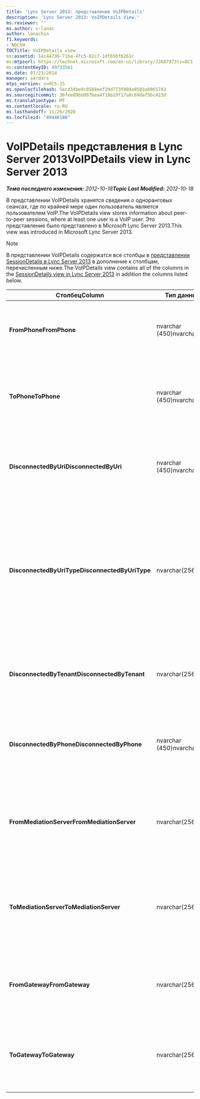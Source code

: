 ```yaml
---
title: 'Lync Server 2013: представление VoIPDetails'
description: 'Lync Server 2013: VoIPDetails View.'
ms.reviewer: ''
ms.author: v-lanac
author: lanachin
f1.keywords:
- NOCSH
TOCTitle: VoIPDetails view
ms:assetid: 14c44736-71ba-4fc5-82c7-1df65bf6261c
ms:mtpsurl: https://technet.microsoft.com/en-us/library/JJ687973(v=OCS.15)
ms:contentKeyID: 49733561
ms.date: 07/23/2014
manager: serdars
mtps_version: v=OCS.15
ms.openlocfilehash: 5ecd34be0c8568eef29d773f088e8503a8065743
ms.sourcegitcommit: 36fee89bb887bea4f18b19f17a8c69daf5bc423d
ms.translationtype: MT
ms.contentlocale: ru-RU
ms.lasthandoff: 11/26/2020
ms.locfileid: "49446186"
---
```

# <a name="voipdetails-view-in-lync-server-2013"></a><span data-ttu-id="20263-103">VoIPDetails представления в Lync Server 2013</span><span class="sxs-lookup"><span data-stu-id="20263-103">VoIPDetails view in Lync Server 2013</span></span>

<div data-xmlns="http://www.w3.org/1999/xhtml">

<div class="topic" data-xmlns="http://www.w3.org/1999/xhtml" data-msxsl="urn:schemas-microsoft-com:xslt" data-cs="https://msdn.microsoft.com/">

<div data-asp="https://msdn2.microsoft.com/asp">



</div>

<div id="mainSection">

<div id="mainBody"><span data-ttu-id="20263-104">

<span> </span></span><span class="sxs-lookup"><span data-stu-id="20263-104">

<span> </span></span></span>

<span data-ttu-id="20263-105">_**Тема последнего изменения:** 2012-10-18_</span><span class="sxs-lookup"><span data-stu-id="20263-105">_**Topic Last Modified:** 2012-10-18_</span></span>

<span data-ttu-id="20263-106">В представлении VoIPDetails хранятся сведения о одноранговых сеансах, где по крайней мере один пользователь является пользователем VoIP.</span><span class="sxs-lookup"><span data-stu-id="20263-106">The VoIPDetails view stores information about peer-to-peer sessions, where at least one user is a VoIP user.</span></span> <span data-ttu-id="20263-107">Это представление было представлено в Microsoft Lync Server 2013.</span><span class="sxs-lookup"><span data-stu-id="20263-107">This view was introduced in Microsoft Lync Server 2013.</span></span>

<div>


> [!NOTE]  
> <span data-ttu-id="20263-108">В представлении VoIPDetails содержатся все столбцы в <A href="lync-server-2013-sessiondetails-view.md">представлении SessionDetails в Lync Server 2013</A> в дополнение к столбцам, перечисленным ниже.</span><span class="sxs-lookup"><span data-stu-id="20263-108">The VoIPDetails view contains all of the columns in the <A href="lync-server-2013-sessiondetails-view.md">SessionDetails view in Lync Server 2013</A> in addition the columns listed below.</span></span>



</div>


<table>
<colgroup>
<col style="width: 33%" />
<col style="width: 33%" />
<col style="width: 33%" />
</colgroup>
<thead>
<tr class="header">
<th><span data-ttu-id="20263-109">Столбец</span><span class="sxs-lookup"><span data-stu-id="20263-109">Column</span></span></th>
<th><span data-ttu-id="20263-110">Тип данных</span><span class="sxs-lookup"><span data-stu-id="20263-110">Data Type</span></span></th>
<th><span data-ttu-id="20263-111">Подробности</span><span class="sxs-lookup"><span data-stu-id="20263-111">Details</span></span></th>
</tr>
</thead>
<tbody>
<tr class="odd">
<td><p><span data-ttu-id="20263-112"><strong>FromPhone</strong></span><span class="sxs-lookup"><span data-stu-id="20263-112"><strong>FromPhone</strong></span></span></p></td>
<td><p><span data-ttu-id="20263-113">nvarchar (450)</span><span class="sxs-lookup"><span data-stu-id="20263-113">nvarchar(450)</span></span></p></td>
<td><p><span data-ttu-id="20263-114">URI телефона пользователя, запустившего сеанс.</span><span class="sxs-lookup"><span data-stu-id="20263-114">Phone URI of the user who started the session.</span></span></p></td>
</tr>
<tr class="even">
<td><p><span data-ttu-id="20263-115"><strong>ToPhone</strong></span><span class="sxs-lookup"><span data-stu-id="20263-115"><strong>ToPhone</strong></span></span></p></td>
<td><p><span data-ttu-id="20263-116">nvarchar (450)</span><span class="sxs-lookup"><span data-stu-id="20263-116">nvarchar(450)</span></span></p></td>
<td><p><span data-ttu-id="20263-117">Универсальный код ресурса (URI) пользователя, который присоединился к сеансу.</span><span class="sxs-lookup"><span data-stu-id="20263-117">Phone URI of the user who joined the session.</span></span></p></td>
</tr>
<tr class="odd">
<td><p><span data-ttu-id="20263-118"><strong>DisconnectedByUri</strong></span><span class="sxs-lookup"><span data-stu-id="20263-118"><strong>DisconnectedByUri</strong></span></span></p></td>
<td><p><span data-ttu-id="20263-119">nvarchar (450)</span><span class="sxs-lookup"><span data-stu-id="20263-119">nvarchar(450)</span></span></p></td>
<td><p><span data-ttu-id="20263-120">Универсальный код ресурса (URI) пользователя, который отключил сеанс.</span><span class="sxs-lookup"><span data-stu-id="20263-120">URI of the user who disconnected the session.</span></span></p></td>
</tr>
<tr class="even">
<td><p><span data-ttu-id="20263-121"><strong>DisconnectedByUriType</strong></span><span class="sxs-lookup"><span data-stu-id="20263-121"><strong>DisconnectedByUriType</strong></span></span></p></td>
<td><p><span data-ttu-id="20263-122">nvarchar(256)</span><span class="sxs-lookup"><span data-stu-id="20263-122">nvarchar(256)</span></span></p></td>
<td><p><span data-ttu-id="20263-123">Тип URI пользователя, который отключил сеанс.</span><span class="sxs-lookup"><span data-stu-id="20263-123">Type of URI of the user who disconnected the session.</span></span> <span data-ttu-id="20263-124">Для получения дополнительных сведений ознакомьтесь с <a href="lync-server-2013-uritypes-table.md">таблицей UriTypes в Lync Server 2013</a> .</span><span class="sxs-lookup"><span data-stu-id="20263-124">See the <a href="lync-server-2013-uritypes-table.md">UriTypes table in Lync Server 2013</a> for more information.</span></span></p></td>
</tr>
<tr class="odd">
<td><p><span data-ttu-id="20263-125"><strong>DisconnectedByTenant</strong></span><span class="sxs-lookup"><span data-stu-id="20263-125"><strong>DisconnectedByTenant</strong></span></span></p></td>
<td><p><span data-ttu-id="20263-126">nvarchar(256)</span><span class="sxs-lookup"><span data-stu-id="20263-126">nvarchar(256)</span></span></p></td>
<td><p><span data-ttu-id="20263-127">Клиент пользователя, который отключил сеанс.</span><span class="sxs-lookup"><span data-stu-id="20263-127">Tenant of the user who disconnected the session.</span></span></p></td>
</tr>
<tr class="even">
<td><p><span data-ttu-id="20263-128"><strong>DisconnectedByPhone</strong></span><span class="sxs-lookup"><span data-stu-id="20263-128"><strong>DisconnectedByPhone</strong></span></span></p></td>
<td><p><span data-ttu-id="20263-129">nvarchar (450)</span><span class="sxs-lookup"><span data-stu-id="20263-129">nvarchar(450)</span></span></p></td>
<td><p><span data-ttu-id="20263-130">Универсальный код ресурса (URI) пользователя, который отключил сеанс.</span><span class="sxs-lookup"><span data-stu-id="20263-130">Phone URI of the user who disconnected the session.</span></span></p></td>
</tr>
<tr class="odd">
<td><p><span data-ttu-id="20263-131"><strong>FromMediationServer</strong></span><span class="sxs-lookup"><span data-stu-id="20263-131"><strong>FromMediationServer</strong></span></span></p></td>
<td><p><span data-ttu-id="20263-132">nvarchar(256)</span><span class="sxs-lookup"><span data-stu-id="20263-132">nvarchar(256)</span></span></p></td>
<td><p><span data-ttu-id="20263-133">Сервер исправлений, используемый пользователем, который запустил сеанс.</span><span class="sxs-lookup"><span data-stu-id="20263-133">Mediation Server used by the user who started the session.</span></span></p></td>
</tr>
<tr class="even">
<td><p><span data-ttu-id="20263-134"><strong>ToMediationServer</strong></span><span class="sxs-lookup"><span data-stu-id="20263-134"><strong>ToMediationServer</strong></span></span></p></td>
<td><p><span data-ttu-id="20263-135">nvarchar(256)</span><span class="sxs-lookup"><span data-stu-id="20263-135">nvarchar(256)</span></span></p></td>
<td><p><span data-ttu-id="20263-136">Сервер исправлений, используемый пользователем, который присоединил сеанс.</span><span class="sxs-lookup"><span data-stu-id="20263-136">Mediation Server used by the user who joined the session.</span></span></p></td>
</tr>
<tr class="odd">
<td><p><span data-ttu-id="20263-137"><strong>FromGateway</strong></span><span class="sxs-lookup"><span data-stu-id="20263-137"><strong>FromGateway</strong></span></span></p></td>
<td><p><span data-ttu-id="20263-138">nvarchar(256)</span><span class="sxs-lookup"><span data-stu-id="20263-138">nvarchar(256)</span></span></p></td>
<td><p><span data-ttu-id="20263-139">Шлюз, используемый пользователем, который запустил сеанс.</span><span class="sxs-lookup"><span data-stu-id="20263-139">Gateway used by the user who started the session.</span></span></p></td>
</tr>
<tr class="even">
<td><p><span data-ttu-id="20263-140"><strong>ToGateway</strong></span><span class="sxs-lookup"><span data-stu-id="20263-140"><strong>ToGateway</strong></span></span></p></td>
<td><p><span data-ttu-id="20263-141">nvarchar(256)</span><span class="sxs-lookup"><span data-stu-id="20263-141">nvarchar(256)</span></span></p></td>
<td><p><span data-ttu-id="20263-142">Шлюз, используемый пользователем, который присоединился к сеансу.</span><span class="sxs-lookup"><span data-stu-id="20263-142">Gateway used by the user who joined the session.</span></span></p></td>
</tr>
</tbody>
</table><span data-ttu-id="20263-143">


</div>

<span> </span>

</div>

</div>

</span><span class="sxs-lookup"><span data-stu-id="20263-143">


</div>

<span> </span>

</div>

</div>

</span></span></div>

